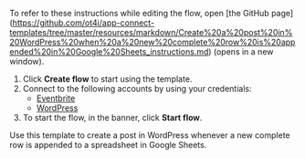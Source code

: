 To refer to these instructions while editing the flow, open [the GitHub page]
(https://github.com/ot4i/app-connect-templates/tree/master/resources/markdown/Create%20a%20post%20in%20WordPress%20when%20a%20new%20complete%20row%20is%20appended%20in%20Google%20Sheets_instructions.md) (opens in a new window).

1. Click **Create flow** to start using the template.
2. Connect to the following accounts by using your credentials:
   - [Eventbrite](https://www.ibm.com/docs/en/app-connect/saas?topic=apps-eventbrite) 
   - [WordPress](https://www.ibm.com/docs/en/app-connect/saas?topic=apps-wordpress)
3. To start the flow, in the banner, click **Start flow**.

Use this template to create a post in WordPress whenever a new complete row is appended to a spreadsheet in Google Sheets.



